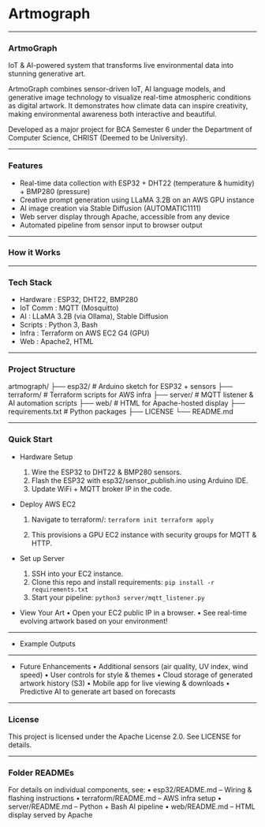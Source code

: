 # Artmograph
---
### ArtmoGraph

IoT & AI-powered system that transforms live environmental data into stunning generative art.

ArtmoGraph combines sensor-driven IoT, AI language models, and generative image technology to visualize real-time atmospheric conditions as digital artwork.
It demonstrates how climate data can inspire creativity, making environmental awareness both interactive and beautiful.

Developed as a major project for BCA Semester 6 under the Department of Computer Science, CHRIST (Deemed to be University).

---

### Features

- Real-time data collection with ESP32 + DHT22 (temperature & humidity) + BMP280 (pressure)
- Creative prompt generation using LLaMA 3.2B on an AWS GPU instance
- AI image creation via Stable Diffusion (AUTOMATIC1111)
- Web server display through Apache, accessible from any device
- Automated pipeline from sensor input to browser output

---

### How it Works

    

---

### Tech Stack

- Hardware : ESP32, DHT22, BMP280
- IoT Comm : MQTT (Mosquitto)
- AI : LLaMA 3.2B (via Ollama), Stable Diffusion
- Scripts : Python 3, Bash
- Infra : Terraform on AWS EC2 G4 (GPU)
- Web : Apache2, HTML

---

### Project Structure

artmograph/
├── esp32/           # Arduino sketch for ESP32 + sensors
├── terraform/       # Terraform scripts for AWS infra
├── server/          # MQTT listener & AI automation scripts
├── web/             # HTML for Apache-hosted display
├── requirements.txt # Python packages
├── LICENSE
└── README.md

---

### Quick Start

- Hardware Setup
	1.	Wire the ESP32 to DHT22 & BMP280 sensors.
	2.	Flash the ESP32 with esp32/sensor_publish.ino using Arduino IDE.
	3.	Update WiFi + MQTT broker IP in the code.

- Deploy AWS EC2
	1.	Navigate to terraform/: ```terraform init
				           terraform apply```


	2.	This provisions a GPU EC2 instance with security groups for MQTT & HTTP.

- Set up Server
	1.	SSH into your EC2 instance.
	2.	Clone this repo and install requirements: ```pip install -r requirements.txt```
	3.	Start your pipeline: ```python3 server/mqtt_listener.py```



- View Your Art
	•	Open your EC2 public IP in a browser.
	•	See real-time evolving artwork based on your environment!

---

- Example Outputs



---

- Future Enhancements
	•	Additional sensors (air quality, UV index, wind speed)
	•	User controls for style & themes
	•	Cloud storage of generated artwork history (S3)
	•	Mobile app for live viewing & downloads
	•	Predictive AI to generate art based on forecasts

---

### License

This project is licensed under the Apache License 2.0. See LICENSE for details.

---

### Folder READMEs

For details on individual components, see:
	•	esp32/README.md – Wiring & flashing instructions
	•	terraform/README.md – AWS infra setup
	•	server/README.md – Python + Bash AI pipeline
	•	web/README.md – HTML display served by Apache
